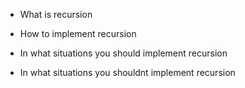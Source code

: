 * What is recursion

* How to implement recursion

* In what situations you should implement recursion

* In what situations you shouldnt implement recursion